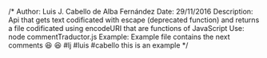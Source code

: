 /*
  Author: Luis J. Cabello de Alba Fernández
  Date: 29/11/2016
  Description: Api that gets text codificated with escape (deprecated function)
  and returns a file codificated using encodeURI that are functions of JavaScript
  Use: node commentTraductor.js
  Example: Example file contains the next comments
  😆
  😆 #lj #luis #cabello
  this is an example
*/
